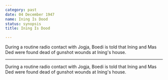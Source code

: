 ```yaml
---
category: past
date: 04 December 1947
name: Ining Is Dood
status: synopsis
title: Ining Is Dood

---
```

During a routine radio contact with Jogja, Boedi is told that Ining and Mas Ded were found dead of gunshot wounds at Ining's house.

------

During a routine radio contact with Jogja, Boedi is
told that Ining and Mas Ded were found dead of gunshot wounds at Ining's
house.
